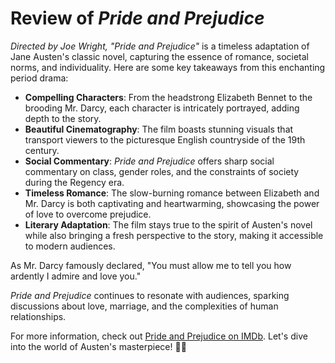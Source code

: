# Review of *Pride and Prejudice*

*Directed by Joe Wright, "Pride and Prejudice"* is a timeless adaptation of Jane Austen's classic novel, capturing the essence of romance, societal norms, and individuality. Here are some key takeaways from this enchanting period drama:

- **Compelling Characters**: From the headstrong Elizabeth Bennet to the brooding Mr. Darcy, each character is intricately portrayed, adding depth to the story.
- **Beautiful Cinematography**: The film boasts stunning visuals that transport viewers to the picturesque English countryside of the 19th century.
- **Social Commentary**: *Pride and Prejudice* offers sharp social commentary on class, gender roles, and the constraints of society during the Regency era.
- **Timeless Romance**: The slow-burning romance between Elizabeth and Mr. Darcy is both captivating and heartwarming, showcasing the power of love to overcome prejudice.
- **Literary Adaptation**: The film stays true to the spirit of Austen's novel while also bringing a fresh perspective to the story, making it accessible to modern audiences.

As Mr. Darcy famously declared, "You must allow me to tell you how ardently I admire and love you."

*Pride and Prejudice* continues to resonate with audiences, sparking discussions about love, marriage, and the complexities of human relationships.

For more information, check out [Pride and Prejudice on IMDb](https://www.imdb.com/title/tt0414387/). Let's dive into the world of Austen's masterpiece! 🎩📖
